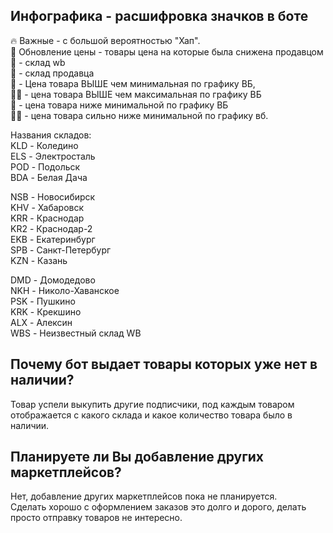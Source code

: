 ## Инфографика - расшифровка значков в боте

🔥 Важные - с большой вероятностью "Хап".  
🔄 Обновление цены - товары цена на которые была снижена продавцом  
🚚 - склад wb  
🐷 - склад продавца  
🔺 - Цена товара ВЫШЕ чем минимальная по графику ВБ,   
🔺🔺 - цена товара ВЫШЕ чем максимальная по графику ВБ  
🔻 - цена товара ниже минимальной по графику ВБ   
🔻🔻 - цена товара сильно ниже минимальной по графику вб.  

Названия складов:  
KLD - Коледино  
ELS - Электросталь  
POD - Подольск  
BDA - Белая Дача

NSB - Новосибирск  
KHV - Хабаровск  
KRR - Краснодар  
KR2 - Краснодар-2  
EKB - Екатеринбург  
SPB - Санкт-Петербург  
KZN - Казань  

DMD - Домодедово  
NKH - Николо-Хаванское  
PSK - Пушкино  
KRK - Крекшино  
ALX - Алексин  
WBS - Неизвестный склад WB

## Почему бот выдает товары которых уже нет в наличии?
Товар успели выкупить другие подписчики, под каждым товаром отображается с какого склада и какое количество товара было в наличии.

## Планируете ли Вы добавление других маркетплейсов?
Нет, добавление других маркетплейсов пока не планируется.  
Сделать хорошо с оформлением заказов это долго и дорого, делать просто отправку товаров не интересно.
